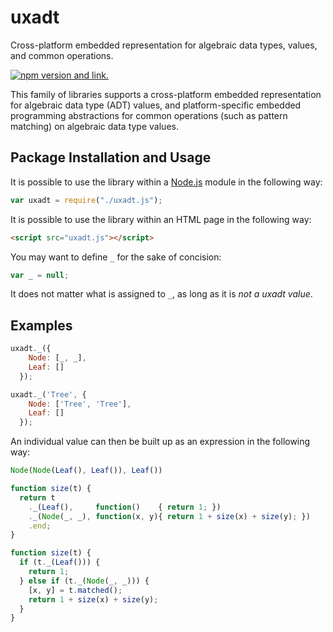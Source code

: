 # uxadt

Cross-platform embedded representation for algebraic data types, values, and common operations.

[![npm version and link.](https://badge.fury.io/js/uxadt.svg)](https://badge.fury.io/js/uxadt)

This family of libraries supports a cross-platform embedded representation for algebraic data type (ADT) values, and platform-specific embedded programming abstractions for common operations (such as pattern matching) on algebraic data type values.

## Package Installation and Usage

It is possible to use the library within a [Node.js](http://www.nodejs.org) module in the following way:
```javascript
var uxadt = require("./uxadt.js");
```
It is possible to use the library within an HTML page in the following way:
```html
<script src="uxadt.js"></script>
```
You may want to define `_` for the sake of concision:
```javascript
var _ = null;
```
It does not matter what is assigned to `_`, as long as it is *not a uxadt value*.

## Examples

```javascript
uxadt._({
    Node: [_, _],
    Leaf: []
  });
```
```javascript
uxadt._('Tree', {
    Node: ['Tree', 'Tree'],
    Leaf: []
  });
```
An individual value can then be built up as an expression in the following way:
```javascript
Node(Node(Leaf(), Leaf()), Leaf())
```
```javascript
function size(t) {
  return t
    ._(Leaf(),     function()    { return 1; })
    ._(Node(_, _), function(x, y){ return 1 + size(x) + size(y); })
    .end;
}
```
```javascript
function size(t) {
  if (t._(Leaf())) {
    return 1;
  } else if (t._(Node(_, _))) {
    [x, y] = t.matched();
    return 1 + size(x) + size(y);
  }
}
```
